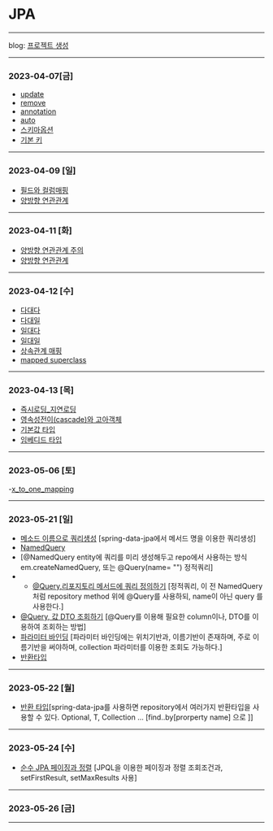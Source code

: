 # JPA
* * *
blog: [프로젝트 생성](https://cronex.tistory.com/m/23)
* * *
### 2023-04-07[금]
- [update](https://github.com/xxx-sj/Today_I_Learned/blob/master/JPA/java_orm_programming/update/update.md)
- [remove](https://github.com/xxx-sj/Today_I_Learned/blob/master/JPA/java_orm_programming/remove/remove.md)
- [annotation](https://github.com/xxx-sj/Today_I_Learned/blob/master/JPA/java_orm_programming/Entity_mapping/Annotation.md)
- [auto](https://github.com/xxx-sj/Today_I_Learned/blob/master/JPA/java_orm_programming/Entity_mapping/auto.md)
- [스키마옵션](https://github.com/xxx-sj/Today_I_Learned/blob/master/JPA/java_orm_programming/Entity_mapping/schema_options.md)
- [기본 키 ](https://github.com/xxx-sj/Today_I_Learned/blob/master/JPA/java_orm_programming/Entity_mapping/%EA%B8%B0%EB%B3%B8%ED%82%A4_%EB%A7%A4%ED%95%91.md)
* * *
### 2023-04-09 [일]
- [필드와 컬럼매핑](https://github.com/xxx-sj/Today_I_Learned/blob/master/JPA/java_orm_programming/Entity_mapping/%ED%95%84%EB%93%9C%EC%99%80%EC%BB%AC%EB%9F%BC%EB%A7%A4%ED%95%91.md)
- [양방향 연관관계](https://github.com/xxx-sj/Today_I_Learned/blob/master/JPA/java_orm_programming/%EC%97%B0%EA%B4%80%EA%B4%80%EA%B3%84_%EB%A7%A4%ED%95%91%EA%B8%B0%EC%B4%88/%EC%96%91%EB%B0%A9%ED%96%A5_%EC%97%B0%EA%B4%80%EA%B4%80%EA%B3%84.md)
* * *
### 2023-04-11 [화]
- [양방향 연관관계 주의](https://github.com/xxx-sj/Today_I_Learned/blob/master/JPA/java_orm_programming/%EC%97%B0%EA%B4%80%EA%B4%80%EA%B3%84_%EB%A7%A4%ED%95%91%EA%B8%B0%EC%B4%88/%EC%96%91%EB%B0%A9%ED%96%A5_%EC%97%B0%EA%B4%80%EA%B4%80%EA%B3%84_%EC%A3%BC%EC%9D%98.md)
- [양방향 연관관계](https://github.com/xxx-sj/Today_I_Learned/blob/master/JPA/java_orm_programming/%EC%97%B0%EA%B4%80%EA%B4%80%EA%B3%84_%EB%A7%A4%ED%95%91%EA%B8%B0%EC%B4%88/%EC%96%91%EB%B0%A9%ED%96%A5_%EC%97%B0%EA%B4%80%EA%B4%80%EA%B3%84.md)
* * *
### 2023-04-12 [수]
- [다대다](https://github.com/xxx-sj/Today_I_Learned/blob/master/JPA/java_orm_programming/%EB%8B%A4%EC%96%91%ED%95%9C_%EC%97%B0%EA%B4%80%EA%B4%80%EA%B3%84/%EB%8B%A4%EB%8C%80%EB%8B%A4.md)
- [다대일](https://github.com/xxx-sj/Today_I_Learned/blob/master/JPA/java_orm_programming/%EB%8B%A4%EC%96%91%ED%95%9C_%EC%97%B0%EA%B4%80%EA%B4%80%EA%B3%84/%EB%8B%A4%EB%8C%80%EC%9D%BC.md)
- [일대다](https://github.com/xxx-sj/Today_I_Learned/blob/master/JPA/java_orm_programming/%EB%8B%A4%EC%96%91%ED%95%9C_%EC%97%B0%EA%B4%80%EA%B4%80%EA%B3%84/%EC%9D%BC%EB%8C%80%EB%8B%A4.md)
- [일대일](https://github.com/xxx-sj/Today_I_Learned/blob/master/JPA/java_orm_programming/%EB%8B%A4%EC%96%91%ED%95%9C_%EC%97%B0%EA%B4%80%EA%B4%80%EA%B3%84/%EC%9D%BC%EB%8C%80%EC%9D%BC.md)
- [상속관계 매핑](https://github.com/xxx-sj/Today_I_Learned/blob/master/JPA/java_orm_programming/%EA%B3%A0%EA%B8%89%EB%A7%A4%ED%95%91/%EC%83%81%EC%86%8D%EA%B4%80%EA%B3%84_%EB%A7%A4%ED%95%91.md)
- [mapped superclass](https://github.com/xxx-sj/Today_I_Learned/blob/master/JPA/java_orm_programming/%EA%B3%A0%EA%B8%89%EB%A7%A4%ED%95%91/Mapped_superclass.md)
* * *
### 2023-04-13 [목]
- [즉시로딩_지연로딩](https://github.com/xxx-sj/Today_I_Learned/blob/master/JPA/java_orm_programming/%ED%94%84%EB%A1%9D%EC%8B%9C%EC%99%80_%EC%97%B0%EA%B4%80%EA%B4%80%EA%B3%84_%EA%B4%80%EB%A6%AC/%EC%A6%89%EC%8B%9C%EB%A1%9C%EB%94%A9_%EC%A7%80%EC%97%B0%EB%A1%9C%EB%94%A9.md)
- [영속성전이(cascade)와 고아객체](https://github.com/xxx-sj/Today_I_Learned/blob/master/JPA/java_orm_programming/%ED%94%84%EB%A1%9D%EC%8B%9C%EC%99%80_%EC%97%B0%EA%B4%80%EA%B4%80%EA%B3%84_%EA%B4%80%EB%A6%AC/%EC%98%81%EC%86%8D%EC%84%B1%EC%A0%84%EC%9D%B4(CASCADE)%EC%99%80_%EA%B3%A0%EC%95%84%EA%B0%9D%EC%B2%B4.md)
- [기본값 타입](https://github.com/xxx-sj/Today_I_Learned/blob/master/JPA/java_orm_programming/%EA%B0%92_%ED%83%80%EC%9E%85/%EA%B8%B0%EB%B3%B8%EA%B0%92_%ED%83%80%EC%9E%85.md)
- [임베디드 타입](https://github.com/xxx-sj/Today_I_Learned/blob/master/JPA/java_orm_programming/%EA%B0%92_%ED%83%80%EC%9E%85/%EC%9E%84%EB%B2%A0%EB%94%94%EB%93%9C_%ED%83%80%EC%9E%85.md)
* * *
### 2023-05-06 [토]
-[x_to_one_mapping](https://github.com/xxx-sj/Today_I_Learned/blob/master/JPA/java_orm_programming/API%EA%B0%9C%EB%B0%9C%EA%B3%BC_%EC%84%B1%EB%8A%A5_%EC%B5%9C%EC%A0%81%ED%99%94/x_to_one_mapping.md)
* * *
### 2023-05-21 [일]
- [메소드 이름으로 쿼리생성](https://github.com/xxx-sj/Today_I_Learned/blob/master/JPA/java_orm_programming/%EC%8B%A4%EC%A0%84!%EC%8A%A4%ED%94%84%EB%A7%81_%EB%8D%B0%EC%9D%B4%ED%84%B0_JPA/%EC%BF%BC%EB%A6%AC_%EB%A9%94%EC%86%8C%EB%93%9C_%EA%B8%B0%EB%8A%A5/%EB%A9%94%EC%86%8C%EB%93%9C_%EC%9D%B4%EB%A6%84%EC%9C%BC%EB%A1%9C_%EC%BF%BC%EB%A6%AC_%EC%83%9D%EC%84%B1.md) [spring-data-jpa에서 메서드 명을 이용한 쿼리생성]
- [NamedQuery](https://github.com/xxx-sj/Today_I_Learned/blob/master/JPA/java_orm_programming/%EC%8B%A4%EC%A0%84!%EC%8A%A4%ED%94%84%EB%A7%81_%EB%8D%B0%EC%9D%B4%ED%84%B0_JPA/%EC%BF%BC%EB%A6%AC_%EB%A9%94%EC%86%8C%EB%93%9C_%EA%B8%B0%EB%8A%A5/JPA_NameedQuery.md)
- [@NamedQuery entity에 쿼리를 미리 생성해두고 repo에서 사용하는 방식 em.createNamedQuery, 또는 @Query(name= "") 정적쿼리]
- - [@Query,리포지토리 메서드에 쿼리 정의하기](https://github.com/xxx-sj/Today_I_Learned/blob/master/JPA/java_orm_programming/%EC%8B%A4%EC%A0%84!%EC%8A%A4%ED%94%84%EB%A7%81_%EB%8D%B0%EC%9D%B4%ED%84%B0_JPA/%EC%BF%BC%EB%A6%AC_%EB%A9%94%EC%86%8C%EB%93%9C_%EA%B8%B0%EB%8A%A5/%40Query_%EB%A0%88%ED%8F%AC%EC%A7%80%ED%86%A0%EB%A6%AC_%EB%A9%94%EC%86%8C%EB%93%9C%EC%97%90_%EC%BF%BC%EB%A6%AC_%EC%A0%95%EC%9D%98%ED%95%98%EA%B8%B0.md) [정적쿼리, 이 전 NamedQuery 처럼 repository method 위에 @Query를 사용하되, name이 아닌 query 를 사용한다.]
- [@Query, 값 DTO 조회하기](https://github.com/xxx-sj/Today_I_Learned/blob/master/JPA/java_orm_programming/%EC%8B%A4%EC%A0%84!%EC%8A%A4%ED%94%84%EB%A7%81_%EB%8D%B0%EC%9D%B4%ED%84%B0_JPA/%EC%BF%BC%EB%A6%AC_%EB%A9%94%EC%86%8C%EB%93%9C_%EA%B8%B0%EB%8A%A5/%40Query_%EA%B0%92_DTO_%EC%A1%B0%ED%9A%8C%ED%95%98%EA%B8%B0.md) [@Query를 이용해 필요한 column이나, DTO를 이용하여 조회하는 방법]
- [파라미터 바인딩](https://github.com/xxx-sj/Today_I_Learned/blob/master/JPA/java_orm_programming/%EC%8B%A4%EC%A0%84!%EC%8A%A4%ED%94%84%EB%A7%81_%EB%8D%B0%EC%9D%B4%ED%84%B0_JPA/%EC%BF%BC%EB%A6%AC_%EB%A9%94%EC%86%8C%EB%93%9C_%EA%B8%B0%EB%8A%A5/%ED%8C%8C%EB%9D%BC%EB%AF%B8%ED%84%B0_%EB%B0%94%EC%9D%B8%EB%94%A9.md) [파라미터 바인딩에는 위치기반과, 이름기반이 존재하며, 주로 이름기반을 써야하며, collection 파라미터를 이용한 조회도 가능하다.]
- [반환타입](https://github.com/xxx-sj/Today_I_Learned/blob/master/JPA/java_orm_programming/%EC%8B%A4%EC%A0%84!%EC%8A%A4%ED%94%84%EB%A7%81_%EB%8D%B0%EC%9D%B4%ED%84%B0_JPA/%EC%BF%BC%EB%A6%AC_%EB%A9%94%EC%86%8C%EB%93%9C_%EA%B8%B0%EB%8A%A5/%EB%B0%98%ED%99%98_%ED%83%80%EC%9E%85.md)
* * *
### 2023-05-22 [월]
- [반환 타입](https://github.com/xxx-sj/Today_I_Learned/blob/master/JPA/java_orm_programming/%EC%8B%A4%EC%A0%84!%EC%8A%A4%ED%94%84%EB%A7%81_%EB%8D%B0%EC%9D%B4%ED%84%B0_JPA/%EC%BF%BC%EB%A6%AC_%EB%A9%94%EC%86%8C%EB%93%9C_%EA%B8%B0%EB%8A%A5/%EB%B0%98%ED%99%98_%ED%83%80%EC%9E%85.md)[spring-data-jpa를 사용하면 repository에서 여러가지 반환타입을 사용할 수 있다. Optional<T>, T, Collection<T> ...  [find..by[prorperty name] 으로 ]]     
* * *
### 2023-05-24 [수]
- [순수 JPA 페이징과 정렬](https://github.com/xxx-sj/Today_I_Learned/blob/master/JPA/java_orm_programming/%EC%8B%A4%EC%A0%84!%EC%8A%A4%ED%94%84%EB%A7%81_%EB%8D%B0%EC%9D%B4%ED%84%B0_JPA/%EC%BF%BC%EB%A6%AC_%EB%A9%94%EC%86%8C%EB%93%9C_%EA%B8%B0%EB%8A%A5/%EC%88%9C%EC%88%98_JPA_%ED%8E%98%EC%9D%B4%EC%A7%95%EA%B3%BC_%EC%A0%95%EB%A0%AC.md) [JPQL을 이용한 페이징과 정렬 조회조건과, setFirstResult, setMaxResults 사용]
* * *
### 2023-05-26 [금]
  
* * *

